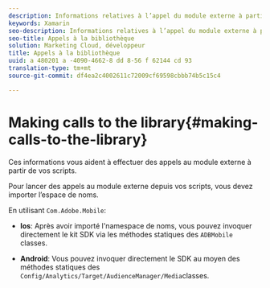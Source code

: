 ```yaml
---
description: Informations relatives à l’appel du module externe à partir des scripts.
keywords: Xamarin
seo-description: Informations relatives à l’appel du module externe à partir des scripts.
seo-title: Appels à la bibliothèque
solution: Marketing Cloud, développeur
title: Appels à la bibliothèque
uuid: a 480201 a -4090-4662-8 dd 8-56 f 62144 cd 93
translation-type: tm+mt
source-git-commit: df4ea2c4002611c72009cf69598cbbb74b5c15c4

---
```



# Making calls to the library{#making-calls-to-the-library}

Ces informations vous aident à effectuer des appels au module externe à partir de vos scripts.

Pour lancer des appels au module externe depuis vos scripts, vous devez importer l’espace de noms.

En utilisant `Com.Adobe.Mobile`:

* **Ios**: Après avoir importé l'namespace de noms, vous pouvez invoquer directement le kit SDK via les méthodes statiques des `ADBMobile` classes.

* **Android**: Vous pouvez invoquer directement le SDK au moyen des méthodes statiques des `Config/Analytics/Target/AudienceManager/Media`classes.

